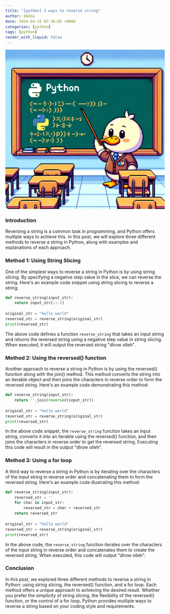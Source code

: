```yaml
---
title: "[python] 3 ways to reverse string"
author: 46ebu
date: 2024-04-15 07:36:05 +0000
categories: [python]
tags: [python]
render_with_liquid: false
---
```


![Intro](/assets/img/post/python.png)
### Introduction
Reversing a string is a common task in programming, and Python offers multiple ways to achieve this. In this post, we will explore three different methods to reverse a string in Python, along with examples and explanations of each approach. 

### Method 1: Using String Slicing
One of the simplest ways to reverse a string in Python is by using string slicing. By specifying a negative step value in the slice, we can reverse the string. Here's an example code snippet using string slicing to reverse a string:

```python
def reverse_string(input_str):
    return input_str[::-1]

original_str = "hello world"
reversed_str = reverse_string(original_str)
print(reversed_str)
```

The above code defines a function `reverse_string` that takes an input string and returns the reversed string using a negative step value in string slicing. When executed, it will output the reversed string "dlrow olleh".

### Method 2: Using the reversed() function
Another approach to reverse a string in Python is by using the reversed() function along with the join() method. This method converts the string into an iterable object and then joins the characters in reverse order to form the reversed string. Here's an example code demonstrating this method:

```python
def reverse_string(input_str):
    return ''.join(reversed(input_str))

original_str = "hello world"
reversed_str = reverse_string(original_str)
print(reversed_str)
```

In the above code snippet, the `reverse_string` function takes an input string, converts it into an iterable using the reversed() function, and then joins the characters in reverse order to get the reversed string. Executing this code will result in the output "dlrow olleh".

### Method 3: Using a for loop
A third way to reverse a string in Python is by iterating over the characters of the input string in reverse order and concatenating them to form the reversed string. Here's an example code illustrating this method:

```python
def reverse_string(input_str):
    reversed_str = ''
    for char in input_str:
        reversed_str = char + reversed_str
    return reversed_str

original_str = "hello world"
reversed_str = reverse_string(original_str)
print(reversed_str)
```

In the above code, the `reverse_string` function iterates over the characters of the input string in reverse order and concatenates them to create the reversed string. When executed, this code will output "dlrow olleh".

### Conclusion
In this post, we explored three different methods to reverse a string in Python: using string slicing, the reversed() function, and a for loop. Each method offers a unique approach to achieving the desired result. Whether you prefer the simplicity of string slicing, the flexibility of the reversed() function, or the control of a for loop, Python provides multiple ways to reverse a string based on your coding style and requirements.